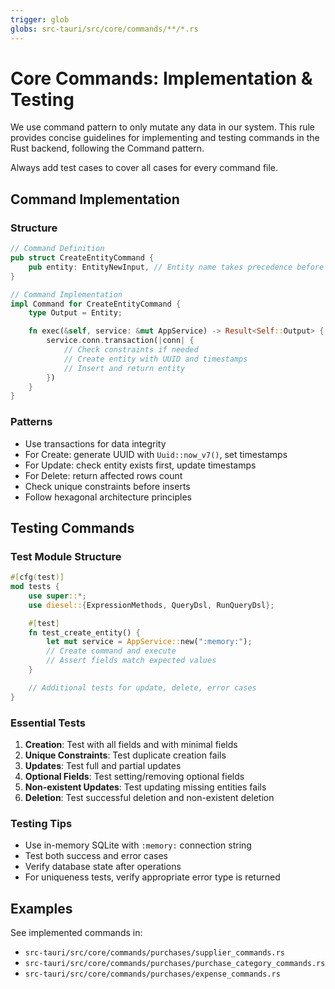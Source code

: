 ```yaml
---
trigger: glob
globs: src-tauri/src/core/commands/**/*.rs
---
```


# Core Commands: Implementation & Testing

We use command pattern to only mutate any data in our system. This rule provides concise guidelines for implementing and testing commands in the Rust backend, following the Command pattern.

Always add test cases to cover all cases for every command file.

## Command Implementation

### Structure
```rust
// Command Definition
pub struct CreateEntityCommand {
    pub entity: EntityNewInput, // Entity name takes precedence before adjectives
}

// Command Implementation
impl Command for CreateEntityCommand {
    type Output = Entity;

    fn exec(&self, service: &mut AppService) -> Result<Self::Output> {
        service.conn.transaction(|conn| {
            // Check constraints if needed
            // Create entity with UUID and timestamps
            // Insert and return entity
        })
    }
}
```

### Patterns
- Use transactions for data integrity
- For Create: generate UUID with `Uuid::now_v7()`, set timestamps
- For Update: check entity exists first, update timestamps
- For Delete: return affected rows count
- Check unique constraints before inserts
- Follow hexagonal architecture principles

## Testing Commands

### Test Module Structure
```rust
#[cfg(test)]
mod tests {
    use super::*;
    use diesel::{ExpressionMethods, QueryDsl, RunQueryDsl};

    #[test]
    fn test_create_entity() {
        let mut service = AppService::new(":memory:");
        // Create command and execute
        // Assert fields match expected values
    }

    // Additional tests for update, delete, error cases
}
```

### Essential Tests
1. **Creation**: Test with all fields and with minimal fields
2. **Unique Constraints**: Test duplicate creation fails
3. **Updates**: Test full and partial updates
4. **Optional Fields**: Test setting/removing optional fields
5. **Non-existent Updates**: Test updating missing entities fails
6. **Deletion**: Test successful deletion and non-existent deletion

### Testing Tips
- Use in-memory SQLite with `:memory:` connection string
- Test both success and error cases
- Verify database state after operations
- For uniqueness tests, verify appropriate error type is returned

## Examples
See implemented commands in:
- `src-tauri/src/core/commands/purchases/supplier_commands.rs`
- `src-tauri/src/core/commands/purchases/purchase_category_commands.rs`
- `src-tauri/src/core/commands/purchases/expense_commands.rs`
